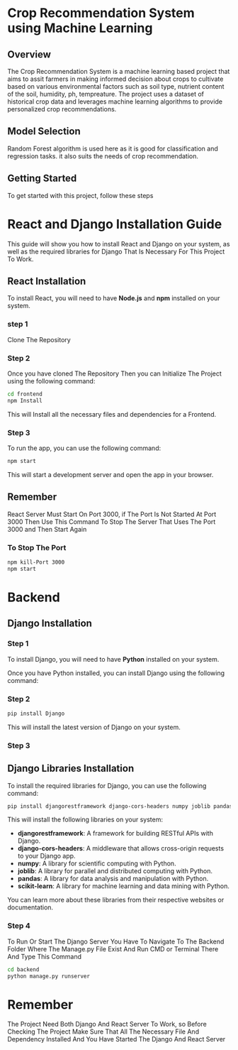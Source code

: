 # Crop Recommendation System using Machine Learning
## Overview
 The Crop Recommendation System is a machine learning based project that aims to assit farmers in making 
 informed decision about crops to cultivate based on various environmental factors such as soil type, nutrient content of the soil,
 humidity, ph, tempreature. The project uses a dataset of historical crop data and leverages machine learning algorithms to provide personalized
 crop recommendations.
## Model Selection 
 Random Forest algorithm is used here as it is good for classification and regression tasks. it also suits the needs of
 crop recommendation.


## Getting Started
To get started with this project, follow these steps

 

# React and Django Installation Guide

This guide will show you how to install React and Django on your system, as well as the required libraries for Django That Is Necessary For This Project To Work.

## React Installation

To install React, you will need to have **Node.js** and **npm** installed on your system.
### step 1 

Clone The Repository

### Step 2

Once you have cloned The Repository Then you can Initialize The Project using the following command:

```bash
cd frontend
npm Install 
```

This will Install all the necessary files and dependencies for a Frontend.

### Step 3

To run the app, you can use the following command:


```bash
npm start
```

This will start a development server and open the app in your browser.

## Remember 
React Server Must Start On Port 3000, if The Port Is Not Started At Port 3000 Then Use This Command To Stop The Server That Uses The Port 3000 and Then Start Again 
### To Stop The Port 

```bash
npm kill-Port 3000
npm start
```


# Backend

## Django Installation

### Step 1 

To install Django, you will need to have **Python** installed on your system.

Once you have Python installed, you can install Django using the following command:

### Step 2

```bash
pip install Django
```
This will install the latest version of Django on your system.

### Step 3

## Django Libraries Installation

To install the required libraries for Django, you can use the following command:

```bash
pip install djangorestframework django-cors-headers numpy joblib pandas scikit-learn
```

This will install the following libraries on your system:

- **djangorestframework**: A framework for building RESTful APIs with Django.
- **django-cors-headers**: A middleware that allows cross-origin requests to your Django app.
- **numpy**: A library for scientific computing with Python.
- **joblib**: A library for parallel and distributed computing with Python.
- **pandas**: A library for data analysis and manipulation with Python.
- **scikit-learn**: A library for machine learning and data mining with Python.

You can learn more about these libraries from their respective websites or documentation.

### Step 4 


To Run Or Start The Django Server You Have To Navigate To The Backend Folder Where The Manage.py File Exist And Run CMD or Terminal There And Type This Command 


```bash
cd backend
python manage.py runserver 
```



# Remember 

The Project Need Both Django And React Server To Work, so Before Checking The Project Make Sure That All The Necessary File And Dependency Installed And You Have Started The Django And React Server 



